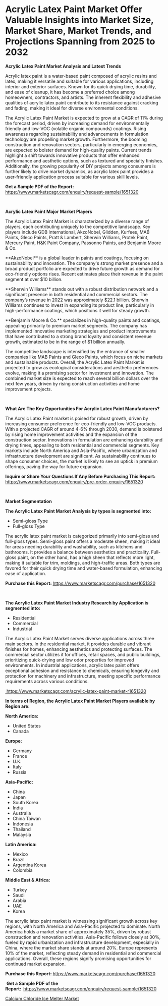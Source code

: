 <p><h1>Acrylic Latex Paint Market Offer Valuable Insights into Market Size, Market Share, Market Trends, and Projections Spanning from 2025 to 2032</h1></p><p><strong>Acrylic Latex Paint Market Analysis and Latest Trends</strong></p>
<p><p>Acrylic latex paint is a water-based paint composed of acrylic resins and latex, making it versatile and suitable for various applications, including interior and exterior surfaces. Known for its quick drying time, durability, and ease of cleanup, it has become a preferred choice among homeowners, contractors, and artists. The inherent flexibility and adhesive qualities of acrylic latex paint contribute to its resistance against cracking and fading, making it ideal for diverse environmental conditions.</p><p>The Acrylic Latex Paint Market is expected to grow at a CAGR of 11% during the forecast period, driven by increasing demand for environmentally friendly and low-VOC (volatile organic compounds) coatings. Rising awareness regarding sustainability and advancements in formulation technology are propelling market growth. Furthermore, the booming construction and renovation sectors, particularly in emerging economies, are expected to bolster demand for high-quality paints. Current trends highlight a shift towards innovative products that offer enhanced performance and aesthetic options, such as textured and specialty finishes. Additionally, the growing popularity of DIY projects among consumers is further likely to drive market dynamics, as acrylic latex paint provides a user-friendly application process suitable for various skill levels.</p></p>
<p><strong>Get a Sample PDF of the Report:&nbsp;</strong> <a href="https://www.marketscagr.com/enquiry/request-sample/1651320?utm_campaign=3552&utm_medium=2&utm_source=Github&utm_content=ia&utm_term=31032025&utm_id=acrylic-latex-paint">https://www.marketscagr.com/enquiry/request-sample/1651320</a></p>
<p>&nbsp;</p>
<p><strong>Acrylic Latex Paint Major Market Players</strong></p>
<p><p>The Acrylic Latex Paint Market is characterized by a diverse range of players, each contributing uniquely to the competitive landscape. Key players include GDB International, AkzoNobel, Glidden, Kurfees, MAB Paints, Gleco Paints, Pratt & Lambert, Sherwin Williams, Protek Paint, Mercury Paint, H&K Paint Company, Passonno Paints, and Benjamin Moore & Co.</p><p>**AkzoNobel** is a global leader in paints and coatings, focusing on sustainability and innovation. The company's strong market presence and a broad product portfolio are expected to drive future growth as demand for eco-friendly options rises. Recent estimates place their revenue in the paint segment at over $10 billion.</p><p>**Sherwin Williams** stands out with a robust distribution network and a significant presence in both residential and commercial sectors. The company’s revenue in 2022 was approximately $22.1 billion. Sherwin Williams continues to invest in expanding its product line, particularly in high-performance coatings, which positions it well for steady growth.</p><p>**Benjamin Moore & Co.** specializes in high-quality paints and coatings, appealing primarily to premium market segments. The company has implemented innovative marketing strategies and product improvements that have contributed to a strong brand loyalty and consistent revenue growth, estimated to be in the range of $1 billion annually.</p><p>The competitive landscape is intensified by the entrance of smaller companies like MAB Paints and Gleco Paints, which focus on niche markets and sustainable products. Overall, the Acrylic Latex Paint Market is projected to grow as ecological considerations and aesthetic preferences evolve, making it a promising sector for investment and innovation. The combined market size is expected to reach several billion dollars over the next few years, driven by rising construction activities and home improvement projects.</p></p>
<p>&nbsp;</p>
<p><strong>What Are The Key Opportunities For Acrylic Latex Paint Manufacturers?</strong></p>
<p><p>The Acrylic Latex Paint market is poised for robust growth, driven by increasing consumer preference for eco-friendly and low-VOC products. With a projected CAGR of around 4-6% through 2030, demand is bolstered by rising home improvement activities and the expansion of the construction sector. Innovations in formulation are enhancing durability and drying times, appealing to both residential and commercial segments. Key markets include North America and Asia-Pacific, where urbanization and infrastructure development are significant. As sustainability continues to shape consumer choices, the market is likely to see an uptick in premium offerings, paving the way for future expansion.</p></p>
<p><strong>Inquire or Share Your Questions If Any Before Purchasing This Report:</strong> <a href="https://www.marketscagr.com/enquiry/pre-order-enquiry/1651320?utm_campaign=3552&utm_medium=2&utm_source=Github&utm_content=ia&utm_term=31032025&utm_id=acrylic-latex-paint">https://www.marketscagr.com/enquiry/pre-order-enquiry/1651320</a></p>
<p>&nbsp;</p>
<p><strong>Market Segmentation</strong></p>
<p><strong>The Acrylic Latex Paint Market Analysis by types is segmented into:</strong></p>
<p><ul><li>Semi-gloss Type</li><li>Full-gloss Type</li></ul></p>
<p><p>The acrylic latex paint market is categorized primarily into semi-gloss and full-gloss types. Semi-gloss paint offers a moderate sheen, making it ideal for areas needing durability and washability, such as kitchens and bathrooms. It provides a balance between aesthetics and practicality. Full-gloss paint, on the other hand, has a high sheen that reflects more light, making it suitable for trim, moldings, and high-traffic areas. Both types are favored for their quick drying time and water-based formulation, enhancing ease of application.</p></p>
<p><strong>Purchase this Report:&nbsp;</strong><a href="https://www.marketscagr.com/purchase/1651320?utm_campaign=3552&utm_medium=2&utm_source=Github&utm_content=ia&utm_term=31032025&utm_id=acrylic-latex-paint">https://www.marketscagr.com/purchase/1651320</a></p>
<p>&nbsp;</p>
<p><strong>The Acrylic Latex Paint Market Industry Research by Application is segmented into:</strong></p>
<p><ul><li>Residential</li><li>Commercial</li><li>Industrial</li></ul></p>
<p><p>The Acrylic Latex Paint Market serves diverse applications across three main sectors. In the residential market, it provides durable and vibrant finishes for homes, enhancing aesthetics and protecting surfaces. The commercial sector utilizes it for offices, retail spaces, and public buildings, prioritizing quick-drying and low odor properties for improved environments. In industrial applications, acrylic latex paint offers exceptional adhesion and resistance to chemicals, ensuring longevity and protection for machinery and infrastructure, meeting specific performance requirements across various conditions.</p></p>
<p><a href="https://www.marketscagr.com/acrylic-latex-paint-market-r1651320?utm_campaign=3552&utm_medium=2&utm_source=Github&utm_content=ia&utm_term=31032025&utm_id=acrylic-latex-paint">&nbsp;https://www.marketscagr.com/acrylic-latex-paint-market-r1651320</a></p>
<p><strong>In terms of Region, the Acrylic Latex Paint Market Players available by Region are:</strong></p>
<p>
    <p> <strong> North America: </strong>
        <ul>
            <li>United States</li>
            <li>Canada</li>
        </ul>
        </p> 
    <p> <strong> Europe: </strong>
        <ul>
            <li>Germany</li>
            <li>France</li>
            <li>U.K.</li>
            <li>Italy</li>
            <li>Russia</li>
        </ul>
        </p> 
    <p> <strong> Asia-Pacific: </strong>
        <ul>
            <li>China</li>
            <li>Japan</li>
            <li>South Korea</li>
            <li>India</li>
            <li>Australia</li>
            <li>China Taiwan</li>
            <li>Indonesia</li>
            <li>Thailand</li>
            <li>Malaysia</li>
        </ul>
        </p> 
    <p> <strong> Latin America: </strong>
        <ul>
            <li>Mexico</li>
            <li>Brazil</li>
            <li>Argentina Korea</li>
            <li>Colombia</li>
        </ul>
        </p> 
    <p> <strong> Middle East & Africa: </strong>
        <ul>
            <li>Turkey</li>
            <li>Saudi</li>
            <li>Arabia</li>
            <li>UAE</li>
            <li>Korea</li>
        </ul>
    </p>
    </p>
<p><p>The acrylic latex paint market is witnessing significant growth across key regions, with North America and Asia-Pacific projected to dominate. North America holds a market share of approximately 35%, driven by robust construction and renovation activities. Asia-Pacific follows closely at 30%, fueled by rapid urbanization and infrastructure development, especially in China, where the market share stands at around 20%. Europe represents 10% of the market, reflecting steady demand in residential and commercial applications. Overall, these regions signify promising opportunities for continued market expansion.</p></p>
<p><strong>Purchase this Report: </strong><a href="https://www.marketscagr.com/purchase/1651320?utm_campaign=3552&utm_medium=2&utm_source=Github&utm_content=ia&utm_term=31032025&utm_id=acrylic-latex-paint">https://www.marketscagr.com/purchase/1651320</a></p>
<p>&nbsp;<strong>Get a Sample PDF of the Report:&nbsp;&nbsp;</strong><a href="https://www.marketscagr.com/enquiry/request-sample/1651320?utm_campaign=3552&utm_medium=2&utm_source=Github&utm_content=ia&utm_term=31032025&utm_id=acrylic-latex-paint">https://www.marketscagr.com/enquiry/request-sample/1651320</a></p>
<p><strong></strong></p>
<p><p><a href="https://github.com/plawragarile/Market-Research-Report-List-1/blob/main/calcium-chloride-ice-melter-market.md?utm_campaign=3552&utm_medium=2&utm_source=Github&utm_content=ia&utm_term=31032025&utm_id=acrylic-latex-paint">Calcium Chloride Ice Melter Market</a></p></p>